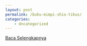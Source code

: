 ```yaml
---
layout: post
permalink: /buku-mimpi-shio-tikus/
categories:
    - Uncategorized
---
```


[Baca Selengkapnya](/01)